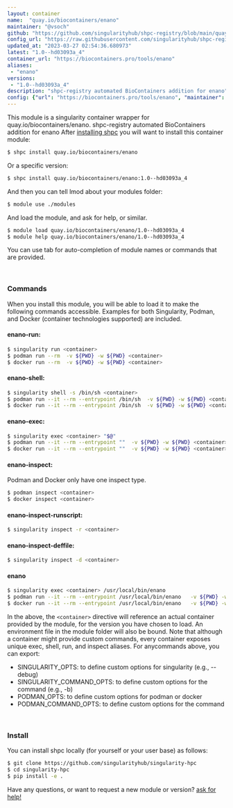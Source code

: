 ```yaml
---
layout: container
name:  "quay.io/biocontainers/enano"
maintainer: "@vsoch"
github: "https://github.com/singularityhub/shpc-registry/blob/main/quay.io/biocontainers/enano/container.yaml"
config_url: "https://raw.githubusercontent.com/singularityhub/shpc-registry/main/quay.io/biocontainers/enano/container.yaml"
updated_at: "2023-03-27 02:54:36.680973"
latest: "1.0--hd03093a_4"
container_url: "https://biocontainers.pro/tools/enano"
aliases:
 - "enano"
versions:
 - "1.0--hd03093a_4"
description: "shpc-registry automated BioContainers addition for enano"
config: {"url": "https://biocontainers.pro/tools/enano", "maintainer": "@vsoch", "description": "shpc-registry automated BioContainers addition for enano", "latest": {"1.0--hd03093a_4": "sha256:835b9b948b72fe01ed278456a988114190286596b31c0c6fbfc45ae67eea3141"}, "tags": {"1.0--hd03093a_4": "sha256:835b9b948b72fe01ed278456a988114190286596b31c0c6fbfc45ae67eea3141"}, "docker": "quay.io/biocontainers/enano", "aliases": {"enano": "/usr/local/bin/enano"}}
---
```


This module is a singularity container wrapper for quay.io/biocontainers/enano.
shpc-registry automated BioContainers addition for enano
After [installing shpc](#install) you will want to install this container module:


```bash
$ shpc install quay.io/biocontainers/enano
```

Or a specific version:

```bash
$ shpc install quay.io/biocontainers/enano:1.0--hd03093a_4
```

And then you can tell lmod about your modules folder:

```bash
$ module use ./modules
```

And load the module, and ask for help, or similar.

```bash
$ module load quay.io/biocontainers/enano/1.0--hd03093a_4
$ module help quay.io/biocontainers/enano/1.0--hd03093a_4
```

You can use tab for auto-completion of module names or commands that are provided.

<br>

### Commands

When you install this module, you will be able to load it to make the following commands accessible.
Examples for both Singularity, Podman, and Docker (container technologies supported) are included.

#### enano-run:

```bash
$ singularity run <container>
$ podman run --rm  -v ${PWD} -w ${PWD} <container>
$ docker run --rm  -v ${PWD} -w ${PWD} <container>
```

#### enano-shell:

```bash
$ singularity shell -s /bin/sh <container>
$ podman run --it --rm --entrypoint /bin/sh  -v ${PWD} -w ${PWD} <container>
$ docker run --it --rm --entrypoint /bin/sh  -v ${PWD} -w ${PWD} <container>
```

#### enano-exec:

```bash
$ singularity exec <container> "$@"
$ podman run --it --rm --entrypoint ""  -v ${PWD} -w ${PWD} <container> "$@"
$ docker run --it --rm --entrypoint ""  -v ${PWD} -w ${PWD} <container> "$@"
```

#### enano-inspect:

Podman and Docker only have one inspect type.

```bash
$ podman inspect <container>
$ docker inspect <container>
```

#### enano-inspect-runscript:

```bash
$ singularity inspect -r <container>
```

#### enano-inspect-deffile:

```bash
$ singularity inspect -d <container>
```


#### enano

```bash
$ singularity exec <container> /usr/local/bin/enano
$ podman run --it --rm --entrypoint /usr/local/bin/enano   -v ${PWD} -w ${PWD} <container> -c " $@"
$ docker run --it --rm --entrypoint /usr/local/bin/enano   -v ${PWD} -w ${PWD} <container> -c " $@"
```



In the above, the `<container>` directive will reference an actual container provided
by the module, for the version you have chosen to load. An environment file in the
module folder will also be bound. Note that although a container
might provide custom commands, every container exposes unique exec, shell, run, and
inspect aliases. For anycommands above, you can export:

 - SINGULARITY_OPTS: to define custom options for singularity (e.g., --debug)
 - SINGULARITY_COMMAND_OPTS: to define custom options for the command (e.g., -b)
 - PODMAN_OPTS: to define custom options for podman or docker
 - PODMAN_COMMAND_OPTS: to define custom options for the command

<br>

### Install

You can install shpc locally (for yourself or your user base) as follows:

```bash
$ git clone https://github.com/singularityhub/singularity-hpc
$ cd singularity-hpc
$ pip install -e .
```

Have any questions, or want to request a new module or version? [ask for help!](https://github.com/singularityhub/singularity-hpc/issues)